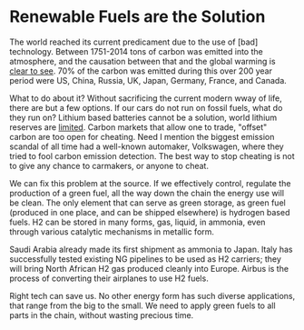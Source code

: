 # Renewable Fuels are the Solution

The world reached its current predicament due to the use of [bad]
technology. Between 1751-2014 tons of carbon was emitted into the
atmosphere, and the causation between that and the global warming is
[clear to see](../../2021/07/historical-carbon-emissions.md). 70% of
the carbon was emitted during this over 200 year period were US,
China, Russia, UK, Japan, Germany, France, and Canada.

What to do about it? Without sacrificing the current modern wway of
life, there are but a few options. If our cars do not run on fossil
fuels, what do they run on? Lithium based batteries cannot be a
solution, world lithium reserves are [limited](../../2020/07/h2-numbers.md).
Carbon markets that allow one to trade, "offset" carbon are too open
for cheating. Need I mention the biggest emission scandal of all time
had a well-known automaker, Volkswagen, where they tried to fool
carbon emission detection. The best way to stop cheating is not
to give any chance to carmakers, or anyone to cheat.

We can fix this problem at the source. If we effectively control,
regulate the production of a green fuel, all the way down the chain
the energy use will be clean. The only element that can serve as green
storage, as green fuel (produced in one place, and can be shipped
elsewhere) is hydrogen based fuels. H2 can be stored in many forms,
gas, liquid, in ammonia, even through various catalytic mechanisms in
metallic form.

Saudi Arabia already made its first shipment as ammonia to Japan.
Italy has successfully tested existing NG pipelines to be used as H2
carriers; they will bring North African H2 gas produced cleanly into
Europe. Airbus is the process of converting their airplanes to use H2
fuels. 

Right tech can save us. No other energy form has such diverse
applications, that range from the big to the small. We need to apply
green fuels to all parts in the chain, without wasting precious time.




















